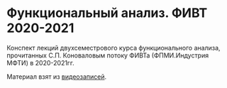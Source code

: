 # Функциональный анализ. ФИВТ 2020-2021

Конспект лекций двухсеместрового курса функционального анализа, прочитанных С.П. Коноваловым потоку ФИВТа (ФПМИ.Индустрия МФТИ) в 2020-2021гг.

Материал взят из [видеозаписей](https://www.youtube.com/playlist?list=PL4_hYwCyhAvZW3XbXHuPMeRuaXaHG69Zi).
